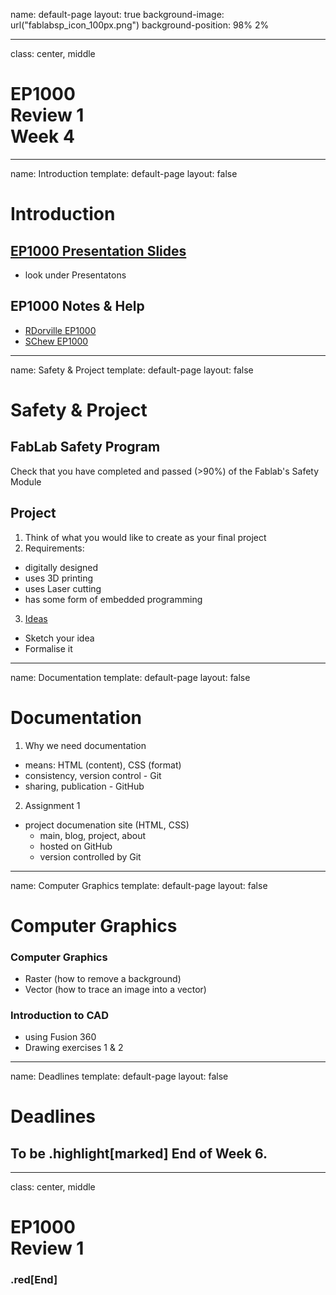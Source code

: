 
name: default-page
layout: true
background-image: url("fablabsp_icon_100px.png")
background-position: 98% 2%

---

class: center, middle

# EP1000<br>Review 1<br>Week 4


---
name: Introduction
template: default-page
layout: false
# Introduction

## [EP1000 Presentation Slides](https://rdorville.github.io/digfab/)
  - look under Presentatons

## EP1000 Notes & Help
  - [RDorville EP1000](https://rdorville.github.io/EP1000/)
  - [SChew EP1000](https://skeatz.github.io/DigitalFab-PrototypingFundamentals/)

<!-- /Introduction -->

---
name: Safety & Project
template: default-page
layout: false
# Safety & Project

## FabLab Safety Program

Check that you have completed and passed (>90%) of the Fablab's Safety Module

## Project

1.  Think of what you would like to create as your final project
2.  Requirements:
  - digitally designed
  - uses 3D printing
  - uses Laser cutting
  - has some form of embedded programming
3. [Ideas](https://rdorville.github.io/EP1000/03_project_managment.html)
  - Sketch your idea
  - Formalise it

<!-- /Safety & Project -->
---
name: Documentation
template: default-page
layout: false
# Documentation

1.  Why we need documentation
  - means: HTML (content), CSS (format)
  - consistency, version control - Git
  - sharing, publication - GitHub
2.  Assignment 1
  - project documenation site (HTML, CSS)
    - main, blog, project, about
    - hosted on GitHub
    - version controlled by Git
<!-- /documentation -->


---
name: Computer Graphics
template: default-page
layout: false
# Computer Graphics

### Computer Graphics

  - Raster (how to remove a background)
  - Vector (how to trace an image into a vector)

### Introduction to CAD
  - using Fusion 360
  - Drawing exercises 1 & 2

<!-- /Computer Graphics -->


---
name: Deadlines
template: default-page
layout: false
# Deadlines

## To be .highlight[marked] End of Week 6.


<!-- /Deadlines -->

---
class: center, middle

# EP1000<br>Review 1

### .red[End]

